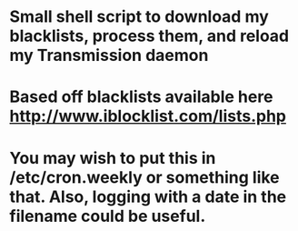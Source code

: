 # Small shell script to download my blacklists, process them, and reload my Transmission daemon
# Based off blacklists available here http://www.iblocklist.com/lists.php 
# You may wish to put this in /etc/cron.weekly or something like that. Also, logging with a date in the filename could be useful.

